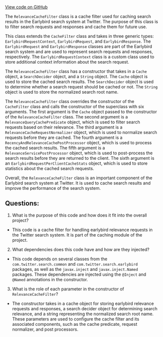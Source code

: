 [View code on GitHub](https://github.com/misbahsy/the-algorithm/src/java/com/twitter/search/earlybird_root/caching/RelevanceCacheFilter.java)

The `RelevanceCacheFilter` class is a cache filter used for caching search results in the Earlybird search system at Twitter. The purpose of this class is to filter search requests and responses and cache them for future use. 

This class extends the `CacheFilter` class and takes in three generic types: `EarlybirdRequestContext`, `EarlybirdRequest`, and `EarlybirdResponse`. The `EarlybirdRequest` and `EarlybirdResponse` classes are part of the Earlybird search system and are used to represent search requests and responses, respectively. The `EarlybirdRequestContext` class is a custom class used to store additional context information about the search request.

The `RelevanceCacheFilter` class has a constructor that takes in a `Cache` object, a `SearchDecider` object, and a `String` object. The `Cache` object is used to store the cached search results. The `SearchDecider` object is used to determine whether a search request should be cached or not. The `String` object is used to store the normalized search root name.

The `RelevanceCacheFilter` class overrides the constructor of the `CacheFilter` class and calls the constructor of the superclass with six arguments. The first argument is the `Cache` object passed to the constructor of the `RelevanceCacheFilter` class. The second argument is a `RelevanceQueryCachePredicate` object, which is used to filter search requests based on their relevance. The third argument is a `RelevanceCacheRequestNormalizer` object, which is used to normalize search requests before they are cached. The fourth argument is a `RecencyAndRelevanceCachePostProcessor` object, which is used to process the cached search results. The fifth argument is a `RelevanceServicePostProcessor` object, which is used to post-process the search results before they are returned to the client. The sixth argument is an `EarlybirdRequestPerClientCacheStats` object, which is used to store statistics about the cached search requests.

Overall, the `RelevanceCacheFilter` class is an important component of the Earlybird search system at Twitter. It is used to cache search results and improve the performance of the search system.
## Questions: 
 1. What is the purpose of this code and how does it fit into the overall project?
- This code is a cache filter for handling earlybird relevance requests in the Twitter search system. It is part of the caching module of the project.

2. What dependencies does this code have and how are they injected?
- This code depends on several classes from the `com.twitter.search.common` and `com.twitter.search.earlybird` packages, as well as the `javax.inject` and `javax.inject.Named` packages. These dependencies are injected using the `@Inject` and `@Named` annotations in the constructor.

3. What is the role of each parameter in the constructor of `RelevanceCacheFilter`?
- The constructor takes in a cache object for storing earlybird relevance requests and responses, a search decider object for determining search relevance, and a string representing the normalized search root name. These parameters are used to configure the cache filter and its associated components, such as the cache predicate, request normalizer, and post processors.